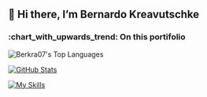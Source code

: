 <h2>👋 Hi there, I’m Bernardo Kreavutschke</h2>

<h3>:chart_with_upwards_trend: On this portifolio</h3>

![Berkra07's Top Languages](https://github-readme-stats.vercel.app/api/top-langs/?username=Berkra07&theme=dark&show_icons=true&hide_border=true&layout=compact)

[![GitHub Stats](https://github-readme-stats.vercel.app/api?username=Berkra07&show_icons=true&theme=radical)](https://github.com/anuraghazra/github-readme-stats)

[![My Skills](https://skillicons.dev/icons?i=js,html,css,java)](https://skillicons.dev)
